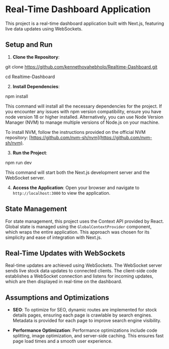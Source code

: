 # Real-Time Dashboard Application

This project is a real-time dashboard application built with Next.js, featuring live data updates using WebSockets.

## Setup and Run

1. **Clone the Repository**:

git clone https://github.com/kennethoyahebholo/Realtime-Dashboard.git

cd Realtime-Dashboard

2. **Install Dependencies**:

npm install

This command will install all the necessary dependencies for the project. If you encounter any issues with npm version compatibility, ensure you have node version 18 or higher installed. Alternatively, you can use Node Version Manager (NVM) to manage multiple versions of Node.js on your machine.

To install NVM, follow the instructions provided on the official NVM repository: [https://github.com/nvm-sh/nvm](https://github.com/nvm-sh/nvm).

3. **Run the Project**:

npm run dev

This command will start both the Next.js development server and the WebSocket server.

4. **Access the Application**:
   Open your browser and navigate to `http://localhost:3000` to view the application.

## State Management

For state management, this project uses the Context API provided by React. Global state is managed using the `GlobalContextProvider` component, which wraps the entire application. This approach was chosen for its simplicity and ease of integration with Next.js.

## Real-Time Updates with WebSockets

Real-time updates are achieved using WebSockets. The WebSocket server sends live stock data updates to connected clients. The client-side code establishes a WebSocket connection and listens for incoming updates, which are then displayed in real-time on the dashboard.

## Assumptions and Optimizations

- **SEO**: To optimize for SEO, dynamic routes are implemented for stock details pages, ensuring each page is crawlable by search engines. Metadata is provided for each page to improve search engine visibility.

- **Performance Optimization**: Performance optimizations include code splitting, image optimization, and server-side caching. This ensures fast page load times and a smooth user experience.
